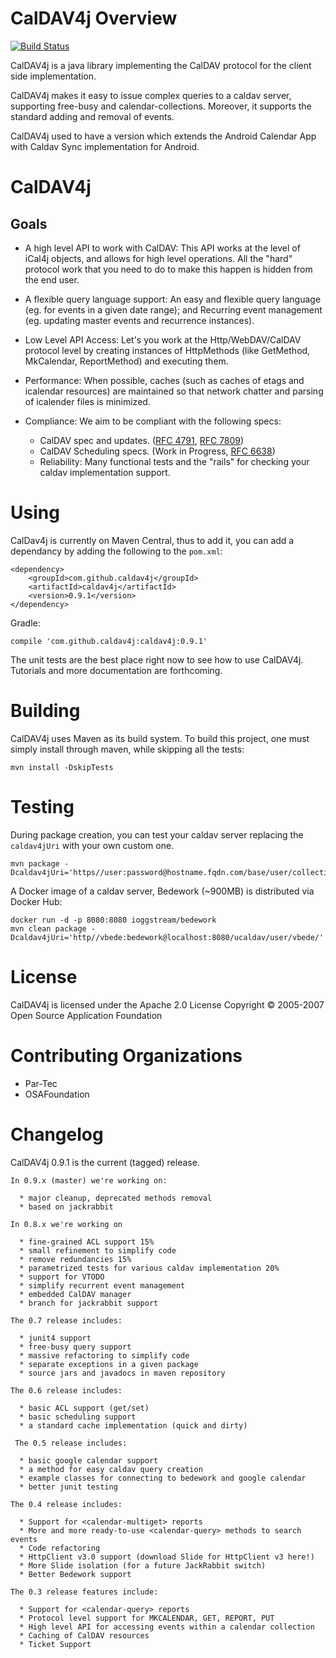 # CalDAV4j Overview

[![Build Status](https://travis-ci.org/caldav4j/caldav4j.svg?branch=master)](https://travis-ci.org/caldav4j/caldav4j)

CalDAV4j is a java library implementing the CalDAV protocol for the client side implementation.

CalDAV4j makes it easy to issue complex queries to a caldav server, supporting free-busy and calendar-collections. Moreover, it supports the standard adding and removal of events.

CalDAV4j used to have a version which extends the Android Calendar App with Caldav Sync implementation for Android.

# CalDAV4j

## Goals

 - A high level API to work with CalDAV: This API works at the level of iCal4j objects, and allows for high level operations. All the "hard" protocol work that you need to do to make this happen is hidden from the end user.

 - A flexible query language support: An easy and flexible query language (eg. for events in a given date range); and Recurring event management (eg. updating master events and recurrence instances).

 - Low Level API Access: Let's you work at the Http/WebDAV/CalDAV protocol level by creating instances of HttpMethods (like GetMethod, MkCalendar, ReportMethod) and executing them.

 - Performance: When possible, caches (such as caches of etags and icalendar resources) are maintained so that network chatter and parsing of icalender files is minimized.

 - Compliance: We aim to be compliant with the following specs:
   * CalDAV spec and updates. ([RFC 4791](https://tools.ietf.org/html/rfc4791), [RFC 7809](https://tools.ietf.org/html/rfc7809))
   * CalDAV Scheduling specs. (Work in Progress, [RFC 6638](https://tools.ietf.org/html/rfc6638))
   * Reliability: Many functional tests and the "rails" for checking your caldav implementation support.

# Using

CalDav4j is currently on Maven Central, thus to add it, you can add a dependancy by adding the following to the `pom.xml`:

```
<dependency>
    <groupId>com.github.caldav4j</groupId>
    <artifactId>caldav4j</artifactId>
    <version>0.9.1</version>
</dependency>
```

Gradle:

```
compile 'com.github.caldav4j:caldav4j:0.9.1'
```

The unit tests are the best place right now to see how to use CalDAV4j. Tutorials and more documentation are forthcoming.

# Building

CalDAV4j uses Maven as its build system. To build this project, one must simply install through maven, while skipping all the tests:

```
mvn install -DskipTests
```

# Testing

During package creation, you can test your caldav server replacing the `caldav4jUri` with your own custom one.

```
mvn package -Dcaldav4jUri='https//user:password@hostname.fqdn.com/base/user/collections/'
```

A Docker image of a caldav server, Bedework (~900MB) is distributed via Docker Hub:

```
docker run -d -p 8080:8080 ioggstream/bedework
mvn clean package -Dcaldav4jUri='http//vbede:bedework@localhost:8080/ucaldav/user/vbede/'
```

# License

CalDAV4j is licensed under the Apache 2.0 License
Copyright © 2005-2007 Open Source Application Foundation

# Contributing Organizations

 * Par-Tec
 * OSAFoundation

# Changelog

CalDAV4j 0.9.1 is the current (tagged) release.

```
In 0.9.x (master) we're working on:

  * major cleanup, deprecated methods removal
  * based on jackrabbit

In 0.8.x we're working on

  * fine-grained ACL support 15%
  * small refinement to simplify code
  * remove redundancies 15%
  * parametrized tests for various caldav implementation 20%
  * support for VTODO
  * simplify recurrent event management
  * embedded CalDAV manager
  * branch for jackrabbit support

The 0.7 release includes:

  * junit4 support
  * free-busy query support
  * massive refactoring to simplify code
  * separate exceptions in a given package
  * source jars and javadocs in maven repository

The 0.6 release includes:

  * basic ACL support (get/set)
  * basic scheduling support
  * a standard cache implementation (quick and dirty)

 The 0.5 release includes:

  * basic google calendar support
  * a method for easy caldav query creation
  * example classes for connecting to bedework and google calendar
  * better junit testing

The 0.4 release includes:

  * Support for <calendar-multiget> reports
  * More and more ready-to-use <calendar-query> methods to search events
  * Code refactoring
  * HttpClient v3.0 support (download Slide for HttpClient v3 here!)
  * More Slide isolation (for a future JackRabbit switch)
  * Better Bedework support

The 0.3 release features include:

  * Support for <calendar-query> reports
  * Protocol level support for MKCALENDAR, GET, REPORT, PUT
  * High level API for accessing events within a calendar collection
  * Caching of CalDAV resources
  * Ticket Support
```

